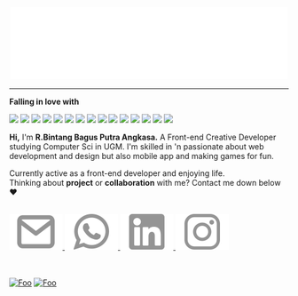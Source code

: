 <div align="center">
    <img src="assets/errbint500.gif" alt="" >
</div>

---

**Falling in love with**

[![](https://img.shields.io/badge/JAVASCRIPT%20-%23323330.svg?&style=flat&logo=javascript&logoColor=F0DB4F)](https://javascript.com) 
[![](https://img.shields.io/badge/TYPESCRIPT%20-%233178C6.svg?&style=flat&logo=typescript&logoColor=white)](https://typescriptlang.org) 
[![](https://img.shields.io/badge/WEB3%20-%23F16822.svg?&style=flat&logo=web3.js&logoColor=white)](https://soliditylang.org) 
[![](https://img.shields.io/badge/REACT%20-%2356BDDA.svg?&style=flat&logo=react&logoColor=white)](https://reactjs.org) 
[![](https://img.shields.io/badge/NEXT%20-%23000000.svg?&style=flat&logo=next.js&logoColor=white)](https://nextjs.org)
[![](https://img.shields.io/badge/REACTNATIVE%20-%23444444.svg?&style=flat&logo=react&logoColor=9fdcea)](https://reactnative.dev)
[![](https://img.shields.io/badge/EXPO%20-%238f4fff.svg?&style=flat&logo=expo&logoColor=white)](https://expo.dev) 
[![](https://img.shields.io/badge/VITE%20-%23646CFF.svg?&style=flat&logo=vite&logoColor=white)](https://vitejs.dev) 
[![](https://img.shields.io/badge/FIREBASE%20-%23FFA611.svg?&style=flat&logo=firebase&logoColor=white)](https://firebase.google.com) 
[![](https://img.shields.io/badge/TAILWIND%20-%2338B2AC.svg?&style=flat&logo=tailwindcss&logoColor=white)](https://tailwindcss.com)
[![](https://img.shields.io/badge/FIGMA%20-%23F24E1E.svg?&style=flat&logo=figma&logoColor=white)](https://figma.com)
[![](https://img.shields.io/badge/THREE%20-%23000000.svg?&style=flat&logo=three.js&logoColor=white)](https://threejs.org)
[![](https://img.shields.io/badge/NODE%20-%233C873A.svg?&style=flat&logo=node.js&logoColor=white)](https://nodejs.org) 
[![](https://img.shields.io/badge/ex_EXPRESS%20-%235f5f5f.svg)](https://expressjs.com) 
[![](https://img.shields.io/badge/many%20more...%20-%23fafafa.svg?textColor=black)](https://github.com/stackoverprof/front-end-101)

**Hi,**
I'm  **R.Bintang Bagus Putra Angkasa.** A Front-end Creative Developer studying Computer Sci in UGM. I'm skilled in 'n passionate about web development and design but also mobile app and making games for fun.

Currently active as a front-end developer and enjoying life.
<br>
Thinking about **project** or **collaboration** with me? Contact me down below ❤️

<br>

<div align="left">
    <a href="mailto:r.bintangbagus@gmail.com">
        <img src="assets/email.svg" alt="">
    </a>  
    <a href="https://wa.me/628988355006">
        <img src="assets/whatsapp.svg" alt="">
    </a>  
    <a href="https://www.linkedin.com/in/raden-bintang">
        <img src="assets/linkedin.svg" alt="">
    </a>
    <a href="https://instagram.com/errbint">
        <img src="assets/instagram.svg" alt="">
    </a>  
    <br>
    <br>
</div>

<br>

[![Foo](https://komarev.com/ghpvc/?username=stackoverprof&color=lightgrey)]()
[![Foo](https://img.shields.io/github/followers/stackoverprof?label=follow%20me&style=social)](https://github.com/stackoverprof)
